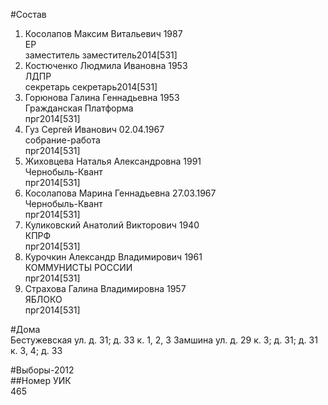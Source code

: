 #Состав  
1. Косолапов Максим Витальевич 1987  
    ЕР  
    заместитель заместитель2014[531]  
2. Костюченко Людмила Ивановна 1953  
    ЛДПР  
    секретарь секретарь2014[531]  
3. Горюнова Галина Геннадьевна 1953  
    Гражданская Платформа  
    прг2014[531]  
4. Гуз Сергей Иванович 02.04.1967  
    собрание-работа  
    прг2014[531]  
5. Жиховцева Наталья Александровна 1991  
    Чернобыль-Квант  
    прг2014[531]  
6. Косолапова Марина Геннадьевна 27.03.1967  
    Чернобыль-Квант  
    прг2014[531]  
7. Куликовский Анатолий Викторович 1940  
    КПРФ  
    прг2014[531]  
8. Курочкин Александр Владимирович 1961  
    КОММУНИСТЫ РОССИИ  
    прг2014[531]  
9. Страхова Галина Владимировна 1957  
    ЯБЛОКО  
    прг2014[531]  
  
#Дома  
Бестужевская ул. д. 31; д. 33 к. 1, 2, 3 Замшина ул. д. 29 к. 3; д. 31; д. 31 к. 3, 4; д. 33  
  
#Выборы-2012  
##Номер УИК  
465  
